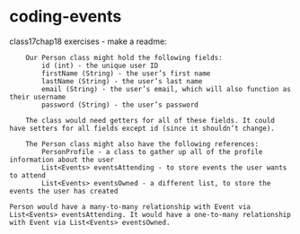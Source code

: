 # coding-events

class17chap18 exercises - make a readme:



        Our Person class might hold the following fields:
            id (int) - the unique user ID
            firstName (String) - the user’s first name
            lastName (String) - the user’s last name
            email (String) - the user’s email, which will also function as their username
            password (String) - the user’s password

        The class would need getters for all of these fields. It could have setters for all fields except id (since it shouldn’t change).

        The Person class might also have the following references:
            PersonProfile - a class to gather up all of the profile information about the user
            List<Events> eventsAttending - to store events the user wants to attend
            List<Events> eventsOwned - a different list, to store the events the user has created

    Person would have a many-to-many relationship with Event via List<Events> eventsAttending. It would have a one-to-many relationship with Event via List<Events> eventsOwned.
